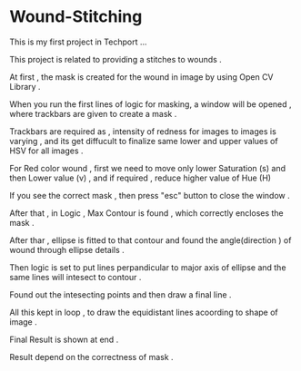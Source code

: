 # Wound-Stitching
This is my first project in Techport ... 

This project is related to providing a stitches to wounds .

At first , the mask is created for the wound in image by using Open CV Library .

When you run the first lines of logic for masking, a window will be opened , where trackbars are given to create a mask .

Trackbars are required as , intensity of redness for images to images is varying , and its get diffucult to finalize same lower and upper values of HSV for all images .

For Red color wound , first we need to move only lower Saturation (s) and then Lower value (v) , and if required , reduce higher value of Hue (H)

If you see the correct mask , then press "esc" button to close the window .

After that , in Logic , Max Contour is found , which correctly encloses the mask .

After thar , ellipse is fitted to that contour and found the angle(direction ) of wound through ellipse details .

Then logic is set to put lines perpandicular to major axis of ellipse and the same lines will intesect to contour .

Found out the intesecting points and then draw a final line .

All this kept in loop , to draw the equidistant lines acoording to shape of image .

Final Result is shown at end .

Result depend on the correctness of mask .
